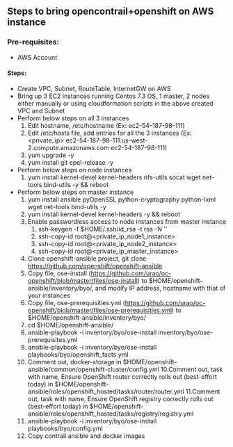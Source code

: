 ## Steps to bring opencontrail+openshift on AWS instance

### Pre-requisites:
- AWS Account

#### Steps:
- Create VPC, Subnet, RouteTable, InternetGW on AWS
- Bring up 3 EC2 instances running Centos 7.3 OS, 1 master, 2 nodes either manually or using cloudformation scripts in the above created VPC and Subnet
- Perform below steps on all 3 instances
  1. Edit hostname, /etc/hostname   (Ex: ec2-54-187-98-111)
  2. Edit /etc/hosts file, add entries for all the 3 instances  (Ex: \<private_ip\> ec2-54-187-98-111.us-west-2.compute.amazonaws.com ec2-54-187-98-111)
  3. yum upgrade -y
  4. yum install git epel-release -y
- Perform below steps on node instances
  1. yum install kernel-devel kernel-headers nfs-utils socat wget net-tools bind-utils -y && reboot
- Perform below steps on master instance
  1. yum install ansible pyOpenSSL python-cryptography python-lxml wget net-tools bind-utils -y
  2. yum install kernel-devel kernel-headers -y && reboot
  3. Enable passwordless access to node instances from master instance
     1. ssh-keygen -f $HOME/.ssh/id_rsa -t rsa -N ''
     2. ssh-copy-id root@<private_ip_node1_instance>
     3. ssh-copy-id root@<private_ip_node2_instance>
     4. ssh-copy-id root@<private_ip_master_instance>
  4. Clone openshift-ansible project, git clone https://github.com/openshift/openshift-ansible
  5. Copy file, ose-install (https://github.com/urao/oc-openshift/blob/master/files/ose-install) to $HOME/openshift-ansible/inventory/byo/, and modify IP address, hostname with that of your instances
  6. Copy file, ose-prerequisities.yml (https://github.com/urao/oc-openshift/blob/master/files/ose-prerequisities.yml) to $HOME/openshift-ansible/inventory/byo/
  7. cd $HOME/openshift-ansible/
  7. ansible-playbook -i inventory/byo/ose-install inventory/byo/ose-prerequisites.yml 
  8. ansible-playbook -i inventory/byo/ose-install playbooks/byo/openshift_facts.yml
  9. Comment out, docker-storage in $HOME/openshift-ansible/common/openshift-cluster/config.yml
  10.Comment out, task with name, Ensure OpenShift router correctly rolls out (best-effort today) in $HOME/openshift-ansible/roles/openshift_hosted/tasks/router/router.yml
  11.Comment out, task with name, Ensure OpenShift registry correctly rolls out (best-effort today) in $HOME/openshift-ansible/roles/openshift_hosted/tasks/registry/registry.yml
  12. ansible-playbook -i inventory/byo/ose-install playbooks/byo/config.yml 
  13. Copy contrail ansible and docker images


  
